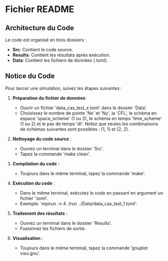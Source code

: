 # Fichier README

## Architecture du Code

Le code est organisé en trois dossiers :

- **Src**: Contient le code source.
- **Results**: Contient les résultats après exécution.
- **Data**: Contient les fichiers de données (.toml).

## Notice du Code

Pour lancer une simulation, suivez les étapes suivantes :

1. **Préparation du fichier de données**:
   - Ouvrir un fichier 'data_cas_test_x.toml' dans le dossier 'Data'.
   - Choisissez le nombre de points 'Nx' et 'Ny', la 'CFL', le schéma en espace 'space_scheme' (1 ou 2), le schéma en temps 'time_scheme' (1 ou 2) et le pas de temps 'dt'. Notez que seules les combinaisons de schémas suivantes sont possibles : (1, 1) et (2, 2).

2. **Nettoyage du code source** :
   - Ouvrez un terminal dans le dossier 'Src'.
   - Tapez la commande 'make clean'.

3. **Compilation du code** :
   - Toujours dans le même terminal, tapez la commande 'make'.

4. **Exécution du code** :
   - Dans le même terminal, exécutez le code en passant en argument un fichier '.toml'.
   - Exemple: 'mpirun -n 4 ./run ../Data/data_cas_test_1.toml'.

5. **Traitement des résultats** :
   - Ouvrez un terminal dans le dossier 'Results'.
   - Fusionnez les fichiers de sortie.

6. **Visualisation** :
   - Toujours dans le même terminal, tapez la commande 'gnuplot visu.gnu'.

